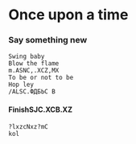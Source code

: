 # Once upon a time
    
### Say something new 
    
    Swing baby
    Blow the flame
    m.ASNC,.XCZ,MX
    To be or not to be
    Hop ley
    /ALSC.ФДБЬС В

#### FinishSJC.XCB.XZ
    ?lxzcNxz?mC
    kol